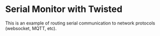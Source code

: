 # Serial Monitor with Twisted

This is an example of routing serial communication to network protocols (websocket, MQTT, etc).
